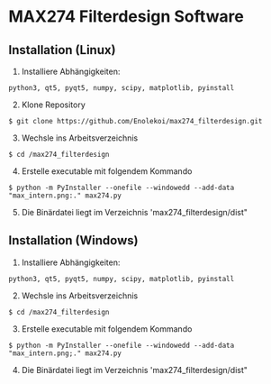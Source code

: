 # MAX274 Filterdesign Software

## Installation (Linux)
  1. Installiere Abhängigkeiten:
  ```
  python3, qt5, pyqt5, numpy, scipy, matplotlib, pyinstall
  ```
  2. Klone Repository
  ```
  $ git clone https://github.com/Enolekoi/max274_filterdesign.git
  ```
  3. Wechsle ins Arbeitsverzeichnis
  ```
  $ cd /max274_filterdesign
  ```
  4. Erstelle executable mit folgendem Kommando
  ```
  $ python -m PyInstaller --onefile --windowedd --add-data "max_intern.png:." max274.py
  ```
  5. Die Binärdatei liegt im Verzeichnis 'max274_filterdesign/dist"
  
## Installation (Windows)
  1. Installiere Abhängigkeiten:
  ```
  python3, qt5, pyqt5, numpy, scipy, matplotlib, pyinstall
  ```
  2. Wechsle ins Arbeitsverzeichnis
  ```
  $ cd /max274_filterdesign
  ``` 
  3. Erstelle executable mit folgendem Kommando
  ```
  $ python -m PyInstaller --onefile --windowedd --add-data "max_intern.png;." max274.py
  ```
  4. Die Binärdatei liegt im Verzeichnis 'max274_filterdesign/dist"
